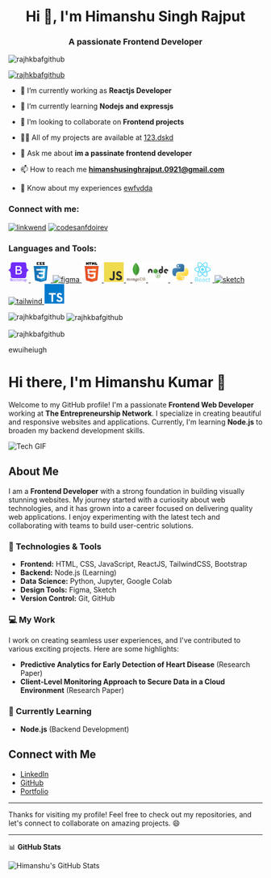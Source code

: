 <h1 align="center">Hi 👋, I'm Himanshu Singh Rajput</h1>
<h3 align="center">A passionate Frontend Developer</h3>

<p align="left"> <img src="https://komarev.com/ghpvc/?username=rajhkbafgithub&label=Profile%20views&color=0e75b6&style=flat" alt="rajhkbafgithub" /> </p>

<p align="left"> <a href="https://github.com/ryo-ma/github-profile-trophy"><img src="https://github-profile-trophy.vercel.app/?username=rajhkbafgithub" alt="rajhkbafgithub" /></a> </p>

- 🔭 I’m currently working as **Reactjs Developer**

- 🌱 I’m currently learning **Nodejs and expressjs**

- 👯 I’m looking to collaborate on **Frontend projects**

- 👨‍💻 All of my projects are available at [123.dskd](123.dskd)

- 💬 Ask me about **im a passinate frontend developer**

- 📫 How to reach me **himanshusinghrajput.0921@gmail.com**

- 📄 Know about my experiences [ewfvdda](ewfvdda)

<h3 align="left">Connect with me:</h3>
<p align="left">
<a href="https://linkedin.com/in/linkwend" target="blank"><img align="center" src="https://raw.githubusercontent.com/rahuldkjain/github-profile-readme-generator/master/src/images/icons/Social/linked-in-alt.svg" alt="linkwend" height="30" width="40" /></a>
<a href="https://codesandbox.com/codesanfdoirev" target="blank"><img align="center" src="https://raw.githubusercontent.com/rahuldkjain/github-profile-readme-generator/master/src/images/icons/Social/codesandbox.svg" alt="codesanfdoirev" height="30" width="40" /></a>
</p>

<h3 align="left">Languages and Tools:</h3>
<p align="left"> <a href="https://getbootstrap.com" target="_blank" rel="noreferrer"> <img src="https://raw.githubusercontent.com/devicons/devicon/master/icons/bootstrap/bootstrap-plain-wordmark.svg" alt="bootstrap" width="40" height="40"/> </a> <a href="https://www.w3schools.com/css/" target="_blank" rel="noreferrer"> <img src="https://raw.githubusercontent.com/devicons/devicon/master/icons/css3/css3-original-wordmark.svg" alt="css3" width="40" height="40"/> </a> <a href="https://www.figma.com/" target="_blank" rel="noreferrer"> <img src="https://www.vectorlogo.zone/logos/figma/figma-icon.svg" alt="figma" width="40" height="40"/> </a> <a href="https://www.w3.org/html/" target="_blank" rel="noreferrer"> <img src="https://raw.githubusercontent.com/devicons/devicon/master/icons/html5/html5-original-wordmark.svg" alt="html5" width="40" height="40"/> </a> <a href="https://developer.mozilla.org/en-US/docs/Web/JavaScript" target="_blank" rel="noreferrer"> <img src="https://raw.githubusercontent.com/devicons/devicon/master/icons/javascript/javascript-original.svg" alt="javascript" width="40" height="40"/> </a> <a href="https://www.mongodb.com/" target="_blank" rel="noreferrer"> <img src="https://raw.githubusercontent.com/devicons/devicon/master/icons/mongodb/mongodb-original-wordmark.svg" alt="mongodb" width="40" height="40"/> </a> <a href="https://nodejs.org" target="_blank" rel="noreferrer"> <img src="https://raw.githubusercontent.com/devicons/devicon/master/icons/nodejs/nodejs-original-wordmark.svg" alt="nodejs" width="40" height="40"/> </a> <a href="https://www.python.org" target="_blank" rel="noreferrer"> <img src="https://raw.githubusercontent.com/devicons/devicon/master/icons/python/python-original.svg" alt="python" width="40" height="40"/> </a> <a href="https://reactjs.org/" target="_blank" rel="noreferrer"> <img src="https://raw.githubusercontent.com/devicons/devicon/master/icons/react/react-original-wordmark.svg" alt="react" width="40" height="40"/> </a> <a href="https://www.sketch.com/" target="_blank" rel="noreferrer"> <img src="https://www.vectorlogo.zone/logos/sketchapp/sketchapp-icon.svg" alt="sketch" width="40" height="40"/> </a> <a href="https://tailwindcss.com/" target="_blank" rel="noreferrer"> <img src="https://www.vectorlogo.zone/logos/tailwindcss/tailwindcss-icon.svg" alt="tailwind" width="40" height="40"/> </a> <a href="https://www.typescriptlang.org/" target="_blank" rel="noreferrer"> <img src="https://raw.githubusercontent.com/devicons/devicon/master/icons/typescript/typescript-original.svg" alt="typescript" width="40" height="40"/> </a> </p>

<p><img align="left" src="https://github-readme-stats.vercel.app/api/top-langs?username=rajhkbafgithub&show_icons=true&locale=en&layout=compact" alt="rajhkbafgithub" /></p>

<p>&nbsp;<img align="center" src="https://github-readme-stats.vercel.app/api?username=rajhkbafgithub&show_icons=true&locale=en" alt="rajhkbafgithub" /></p>

<p><img align="center" src="https://github-readme-streak-stats.herokuapp.com/?user=rajhkbafgithub&" alt="rajhkbafgithub" /></p>




















ewuiheiugh



# Hi there, I'm Himanshu Kumar 👋

Welcome to my GitHub profile! I'm a passionate **Frontend Web Developer** working at **The Entrepreneurship Network**. I specialize in creating beautiful and responsive websites and applications. Currently, I'm learning **Node.js** to broaden my backend development skills.

![Tech GIF](https://media.giphy.com/media/d31w7dgpv8CkRr3a4c/giphy.gif)

## About Me

I am a **Frontend Developer** with a strong foundation in building visually stunning websites. My journey started with a curiosity about web technologies, and it has grown into a career focused on delivering quality web applications. I enjoy experimenting with the latest tech and collaborating with teams to build user-centric solutions.

### 🔧 Technologies & Tools

- **Frontend:** HTML, CSS, JavaScript, ReactJS, TailwindCSS, Bootstrap
- **Backend:** Node.js (Learning)
- **Data Science:** Python, Jupyter, Google Colab
- **Design Tools:** Figma, Sketch
- **Version Control:** Git, GitHub

### 💻 My Work

I work on creating seamless user experiences, and I've contributed to various exciting projects. Here are some highlights:

- **Predictive Analytics for Early Detection of Heart Disease** (Research Paper)
- **Client-Level Monitoring Approach to Secure Data in a Cloud Environment** (Research Paper)

### 🌱 Currently Learning

- **Node.js** (Backend Development)

## Connect with Me

- [LinkedIn](https://www.linkedin.com/in/himanshukumar)
- [GitHub](https://github.com/himanshukumar)
- [Portfolio](https://yourportfolio.com)

---

Thanks for visiting my profile! Feel free to check out my repositories, and let's connect to collaborate on amazing projects. 😄

---

📊 **GitHub Stats**

![Himanshu's GitHub Stats](https://github-readme-stats.vercel.app/api?username=himanshukumar&show_icons=true&hide_title=true&count_private=true&hide=prs&theme=radical)



